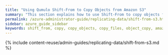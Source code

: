 ```yaml
---
title: "Using Qumulo Shift-From to Copy Objects from Amazon S3"
summary: "This section explains how to use Shift-From to copy objects from a folder in an Amazon Simple Storage Service (Amazon S3) bucket (cloud object store) to a directory in a Qumulo cluster and how to manage Shift relationships."
permalink: /azure-administrator-guide/replicating-data/shift-from-s3.html
sidebar: azure_guide_sidebar
keywords: shift_from, copy, copy_objects, copy_files, object_copy, amazon_s3, s3, iam_permissions, iam, cli_commands, cli, shift_relationships, shift, relationships, configuration_details, status
---
```


{% include content-reuse/admin-guides/replicating-data/shift-from-s3.md %}
